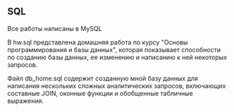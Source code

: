## SQL
 
Все работы написаны в MySQL

В hw.sql представлена домашняя работа по курсу "Основы программирования и базы данных", которая показывает способности по созданию базы данных, ее изменению и написанию к ней некоторых запросов.

Файл db_home.sql содержит созданную мной базу данных для написания нескольких сложных аналитических запросов, включающих составные JOIN, оконные функции и обобщенные табличные выражения.
